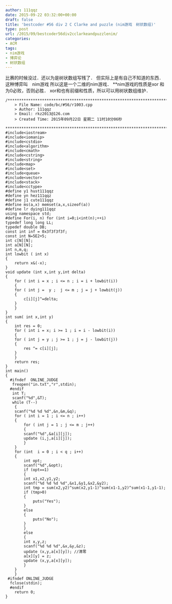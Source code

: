 ```yaml
---
author: 111qqz
date: 2015-09-22 03:32:00+00:00
draft: false
title: 'bestcoder #56 div 2 C Clarke and puzzle (nim游戏　树状数组)'
type: post
url: /2015/09/bestcoder56div2cclarkeandpuzzlenim/
categories:
- ACM
tags:
- nim游戏
- 博弈论
- 树状数组
---
```



比赛的时候没过．还以为是树状数组写残了．
但实际上是有自己不知道的东西．
这种博弈叫　nim游戏
所以这是一个二维的nim游戏．
**nim游戏的性质是xor 和为0必败，否则必胜．
xor和也有前缀和性质，所以可以用树状数组维护．
 

    
    /*************************************************************************
    	> File Name: code/bc/#56/r1003.cpp
    	> Author: 111qqz
    	> Email: rkz2013@126.com 
    	> Created Time: 2015年09月22日 星期二 11时10分06秒
     ************************************************************************/
    #include<iostream>
    #include<iomanip>
    #include<cstdio>
    #include<algorithm>
    #include<cmath>
    #include<cstring>
    #include<string>
    #include<map>
    #include<set>
    #include<queue>
    #include<vector>
    #include<stack>
    #include<cctype>
    #define y1 hust111qqz
    #define yn hez111qqz
    #define j1 cute111qqz
    #define ms(a,x) memset(a,x,sizeof(a))
    #define lr dying111qqz
    using namespace std;
    #define For(i, n) for (int i=0;i<int(n);++i)  
    typedef long long LL;
    typedef double DB;
    const int inf = 0x3f3f3f3f;
    const int N=5E2+5;
    int c[N][N];
    int a[N][N];
    int n,m,q;
    int lowbit ( int x)
    {
        return x&(-x);
    }
    void update (int x,int y,int delta)
    {
        for ( int i = x ; i <= n ; i = i + lowbit(i))
        {
    	for ( int j =  y ;  j <= m ; j = j + lowbit(j))
    	{
    	    c[i][j]^=delta;
    	}
        }
    }
    int sum( int x,int y)
    {
        int res = 0;
        for ( int i = x; i >= 1 ; i = i - lowbit(i))
        {
    	for ( int j = y ; j >= 1 ; j = j - lowbit(j))
    	{
    	    res ^= c[i][j];
    	}
        }
        return res;
    }
    int main()
    {
      #ifndef  ONLINE_JUDGE 
       freopen("in.txt","r",stdin);
      #endif
       int T;
       scanf("%d",&T);
       while (T--)
        {
    	scanf("%d %d %d",&n,&m,&q);
    	for ( int i = 1 ; i <= n ; i++)
    	{
    	    for ( int j = 1 ; j <= m ; j++)
    	    {
    		scanf("%d",&a[i][j]);
    		update (i,j,a[i][j]);
    	    }
    	}
    	for (int  i = 0 ; i < q ; i++)
    	{
    	    int opt;
    	    scanf("%d",&opt);
    	    if (opt==1)
    	    {
    		int x1,x2,y1,y2;
    		scanf("%d %d %d %d",&x1,&y1,&x2,&y2);
    		int tmp = sum(x2,y2)^sum(x2,y1-1)^sum(x1-1,y2)^sum(x1-1,y1-1);
    		if (tmp>0)
    		{
    		    puts("Yes");
    		}
    		else
    		{
    		    puts("No");
    		}
    	    }
    	    else
    	    {
    		int x,y,z;
    		scanf("%d %d %d",&x,&y,&z);
    		update (x,y,a[x][y]); //清零
    		a[x][y] = z;
    		update (x,y,a[x][y]);
    	    }
    	}
        }
     #ifndef ONLINE_JUDGE  
      fclose(stdin);
      #endif
    	return 0;
    }
    



